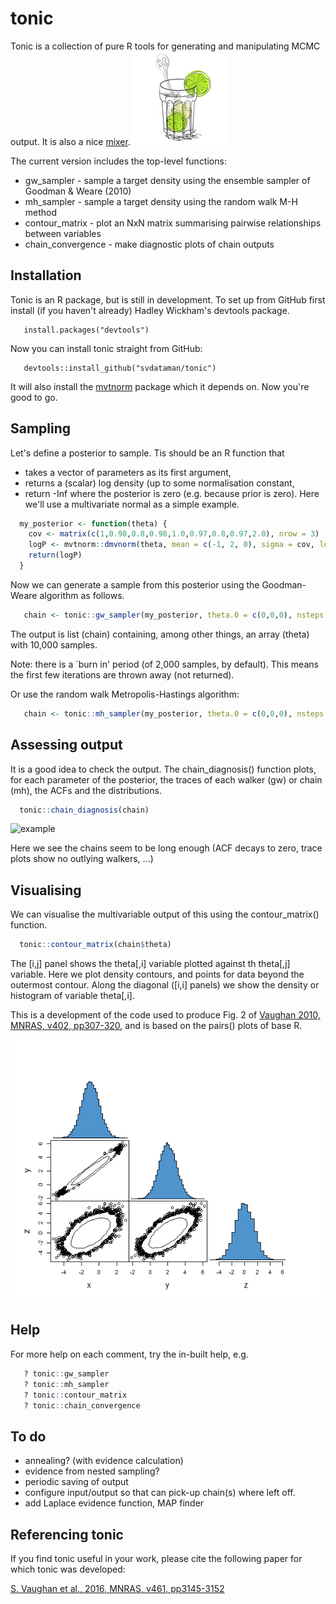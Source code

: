# tonic 

Tonic is a collection of pure R tools for generating and manipulating MCMC output.
It is also a nice [mixer](https://en.wikipedia.org/wiki/Tonic_water). 
![tonic](/figures/tonic.jpeg)

The current version includes the top-level functions:

 * gw_sampler        - sample a target density using the ensemble sampler of Goodman & Weare (2010)
 * mh_sampler        - sample a target density using the random walk M-H method 
 * contour_matrix    - plot an NxN matrix summarising pairwise relationships between variables
 * chain_convergence - make diagnostic plots of chain outputs

## Installation

Tonic is an R package, but is still in development. To set up from GitHub first install (if you haven't already) Hadley Wickham's devtools package.
```
   install.packages("devtools")
```
Now you can install tonic straight from GitHub:
```
   devtools::install_github("svdataman/tonic")
```
It will also install the [mvtnorm](https://cran.r-project.org/web/packages/mvtnorm/index.html) package which it depends on. Now you're good to go.

## Sampling

Let's define a posterior to sample. Tis should be an R function that 
* takes a vector of parameters as its first argument,
* returns a (scalar) log density (up to some normalisation constant,
* return -Inf where the posterior is zero (e.g. because prior is zero).
Here we'll use a multivariate normal as a simple example.

```R
  my_posterior <- function(theta) {
    cov <- matrix(c(1,0.98,0.8,0.98,1.0,0.97,0.8,0.97,2.0), nrow = 3)
    logP <- mvtnorm::dmvnorm(theta, mean = c(-1, 2, 0), sigma = cov, log = TRUE)
    return(logP)
  }
```
Now we can generate a sample from this posterior using the Goodman-Weare algorithm as follows.
```R
   chain <- tonic::gw_sampler(my_posterior, theta.0 = c(0,0,0), nsteps = 1e4)
```
The output is list (chain) containing, among other things, an array (theta) with
10,000 samples.

Note: there is a `burn in' period (of 2,000 samples, by default). This means the first few iterations are thrown away (not returned). 

Or use the random walk Metropolis-Hastings algorithm:
```R
   chain <- tonic::mh_sampler(my_posterior, theta.0 = c(0,0,0), nsteps = 1e4)
```

## Assessing output

It is a good idea to check the output. The chain_diagnosis() function plots, 
for each parameter of the posterior, the traces of each walker (gw) or
chain (mh), the ACFs and the distributions.

```R
  tonic::chain_diagnosis(chain)
```

![example](figures/diagnosis.png)

Here we see the chains seem to be long enough (ACF decays to zero, trace plots
show no outlying walkers, ...)

## Visualising

We can visualise the multivariable output of this using the contour_matrix() function.
```R
  tonic::contour_matrix(chain$theta)
```
The [i,j] panel shows the theta[,i] variable plotted against th theta[,j] variable. Here we plot density contours, and points for data beyond the outermost contour. Along the diagonal ([i,i] panels) we show the density or histogram of variable theta[,i].

This is a development of the code used to produce Fig. 2 of [Vaughan 2010, MNRAS, v402, pp307-320](http://adsabs.harvard.edu/abs/2010MNRAS.402..307V), and is based on the pairs() plots of base R.

![example](figures/matrix.png)

## Help

For more help on each comment, try the in-built help, e.g.
```R
   ? tonic::gw_sampler
   ? tonic::mh_sampler
   ? tonic::contour_matrix
   ? tonic::chain_convergence
```

## To do

* annealing? (with evidence calculation)
* evidence from nested sampling?
* periodic saving of output
* configure input/output so that can pick-up chain(s) where left off.
* add Laplace evidence function, MAP finder
 
## Referencing tonic

If you find tonic useful in your work, please cite the following paper for
which tonic was developed:

[S. Vaughan et al., 2016, MNRAS, v461, pp3145-3152](http://adsabs.harvard.edu/abs/2016MNRAS.461.3145V)
